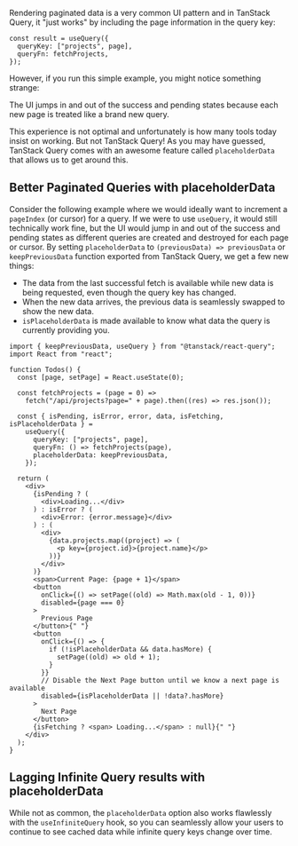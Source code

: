 Rendering paginated data is a very common UI pattern and in TanStack Query, it "just works" by including the page information in the query key:

```tsx
const result = useQuery({
  queryKey: ["projects", page],
  queryFn: fetchProjects,
});
```

However, if you run this simple example, you might notice something strange:

The UI jumps in and out of the success and pending states because each new page is treated like a brand new query.

This experience is not optimal and unfortunately is how many tools today insist on working. But not TanStack Query! As you may have guessed, TanStack Query comes with an awesome feature called `placeholderData` that allows us to get around this.

## Better Paginated Queries with placeholderData

Consider the following example where we would ideally want to increment a `pageIndex` (or cursor) for a query. If we were to use `useQuery`, it would still technically work fine, but the UI would jump in and out of the success and pending states as different queries are created and destroyed for each page or cursor. By setting `placeholderData` to `(previousData) => previousData` or `keepPreviousData` function exported from TanStack Query, we get a few new things:

- The data from the last successful fetch is available while new data is being requested, even though the query key has changed.
- When the new data arrives, the previous data is seamlessly swapped to show the new data.
- `isPlaceholderData` is made available to know what data the query is currently providing you.

```tsx
import { keepPreviousData, useQuery } from "@tanstack/react-query";
import React from "react";

function Todos() {
  const [page, setPage] = React.useState(0);

  const fetchProjects = (page = 0) =>
    fetch("/api/projects?page=" + page).then((res) => res.json());

  const { isPending, isError, error, data, isFetching, isPlaceholderData } =
    useQuery({
      queryKey: ["projects", page],
      queryFn: () => fetchProjects(page),
      placeholderData: keepPreviousData,
    });

  return (
    <div>
      {isPending ? (
        <div>Loading...</div>
      ) : isError ? (
        <div>Error: {error.message}</div>
      ) : (
        <div>
          {data.projects.map((project) => (
            <p key={project.id}>{project.name}</p>
          ))}
        </div>
      )}
      <span>Current Page: {page + 1}</span>
      <button
        onClick={() => setPage((old) => Math.max(old - 1, 0))}
        disabled={page === 0}
      >
        Previous Page
      </button>{" "}
      <button
        onClick={() => {
          if (!isPlaceholderData && data.hasMore) {
            setPage((old) => old + 1);
          }
        }}
        // Disable the Next Page button until we know a next page is available
        disabled={isPlaceholderData || !data?.hasMore}
      >
        Next Page
      </button>
      {isFetching ? <span> Loading...</span> : null}{" "}
    </div>
  );
}
```

## Lagging Infinite Query results with placeholderData

While not as common, the `placeholderData` option also works flawlessly with the `useInfiniteQuery` hook, so you can seamlessly allow your users to continue to see cached data while infinite query keys change over time.
